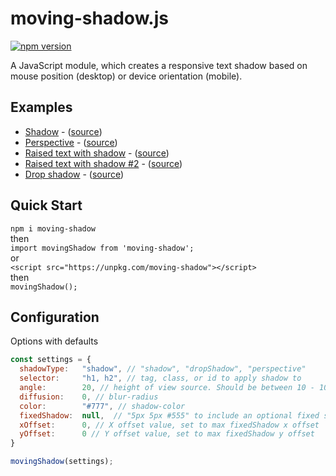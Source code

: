 # moving-shadow.js
[![npm version](https://badge.fury.io/js/moving-shadow.svg)](https://badge.fury.io/js/moving-shadow)

A JavaScript module, which creates a responsive text shadow based on mouse position (desktop) or device orientation (mobile).

## Examples
* [Shadow](https://mister-blanket.github.io/moving-shadow/examples/shadow) - ([source](https://github.com/mister-blanket/moving-shadow/blob/master/examples/shadow.html))
* [Perspective](https://mister-blanket.github.io/moving-shadow/examples/perspective) - ([source](https://github.com/mister-blanket/moving-shadow/blob/master/examples/perspective.html))
* [Raised text with shadow](https://mister-blanket.github.io/moving-shadow/examples/shadow-raised) - ([source](https://github.com/mister-blanket/moving-shadow/blob/master/examples/shadow-raised.html))
* [Raised text with shadow #2](https://mister-blanket.github.io/moving-shadow/examples/shadow-raised-two) - ([source](https://github.com/mister-blanket/moving-shadow/blob/master/examples/shadow-raised-two.html))
* [Drop shadow](https://mister-blanket.github.io/moving-shadow/examples/drop-shadow) - ([source](https://github.com/mister-blanket/moving-shadow/blob/master/examples/drop-shadow.html))


## Quick Start
`npm i moving-shadow`  
then  
`import movingShadow from 'moving-shadow';`  
or  
`<script src="https://unpkg.com/moving-shadow"></script>`  
then  
`movingShadow();`

## Configuration
Options with defaults
```javascript
const settings = {
  shadowType:   "shadow", // "shadow", "dropShadow", "perspective"
  selector:     "h1, h2", // tag, class, or id to apply shadow to
  angle:        20, // height of view source. Should be between 10 - 100
  diffusion:    0, // blur-radius
  color:        "#777", // shadow-color
  fixedShadow:  null,  // "5px 5px #555" to include an optional fixed shadow
  xOffset:      0, // X offset value, set to max fixedShadow x offset
  yOffset:      0 // Y offset value, set to max fixedShadow y offset
}

movingShadow(settings);
```
